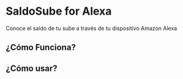 # SaldoSube for Alexa
 Conoce el saldo de tu sube a través de tu dispositivo Amazon Alexa

## ¿Cómo Funciona?

## ¿Cómo usar?
